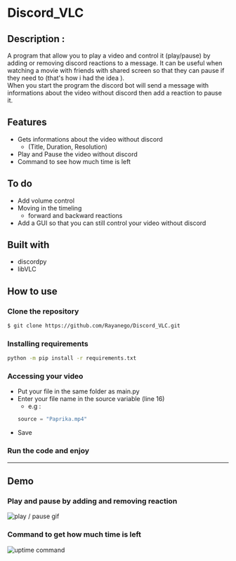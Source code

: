 # Discord_VLC


## Description :
A program that allow you to play a video and control it (play/pause) by adding or removing discord reactions to a message. It can be useful when watching a movie with friends with shared screen so that they can pause if they need to (that's how i had the idea ).  
When you start the program the discord bot will send a message with informations about the video without discord then add a reaction to pause it.



## Features

* Gets informations about the video without discord
    * (Title, Duration, Resolution)
* Play and Pause the video without discord
* Command to see how much time is left
 
 
## To do
* Add volume control
* Moving in the timeling 
    * forward and backward reactions
* Add a GUI so that you can still control your video without discord


 ## Built with 
 * discordpy
 * libVLC


## How to use 


### Clone the repository
```bash
$ git clone https://github.com/Rayanego/Discord_VLC.git
```

### Installing requirements
 ```bash
 python -m pip install -r requirements.txt
 ```
 
### Accessing your video
* Put your file in the same folder as main.py
* Enter your file name in the source variable (line 16) 
    * e.g :
    ```py
    source = "Paprika.mp4"
    ```
* Save
### Run the code and enjoy
 
 ***
  ## Demo

  ### Play and pause by adding and removing reaction
![play / pause gif](https://i.imgur.com/LYcwYcN.gif)

  ### Command to get how much time is left

![uptime command](https://i.imgur.com/NmKdXf6.png)

